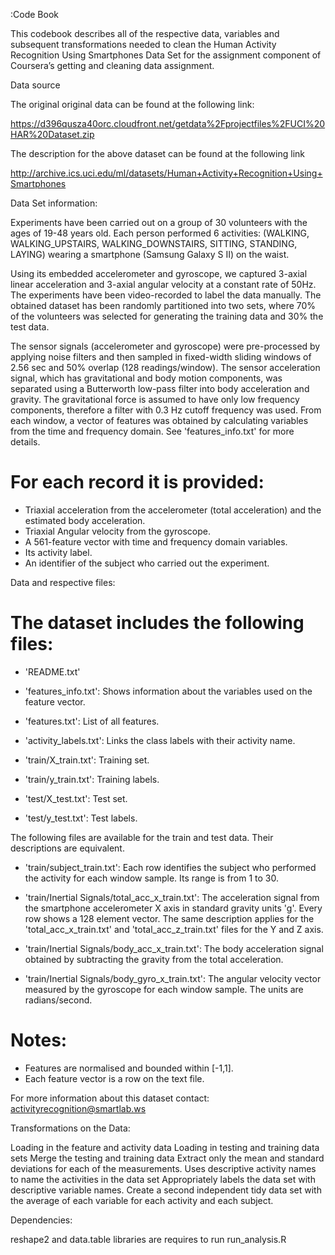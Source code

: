 :Code Book

This codebook describes all of the respective data, variables and subsequent transformations needed to clean the Human Activity Recognition Using Smartphones Data Set 
 for the assignment component of Coursera’s getting and cleaning data assignment.


Data source

The original original data can be found at the following link:

https://d396qusza40orc.cloudfront.net/getdata%2Fprojectfiles%2FUCI%20HAR%20Dataset.zip 

The description for the above dataset can be found at the following link

http://archive.ics.uci.edu/ml/datasets/Human+Activity+Recognition+Using+Smartphones


Data Set information:

Experiments have been carried out on a group of 30 volunteers with the ages of 19-48 years old.  Each person performed 6 activities: (WALKING, WALKING_UPSTAIRS, WALKING_DOWNSTAIRS, SITTING, STANDING, LAYING) wearing a smartphone (Samsung Galaxy S II) on the waist.

Using its embedded accelerometer and gyroscope, we captured 3-axial linear acceleration and 3-axial angular velocity at a constant rate of 50Hz. The experiments have been video-recorded to label the data manually. The obtained dataset has been randomly partitioned into two sets, where 70% of the volunteers was selected for generating the training data and 30% the test data. 

The sensor signals (accelerometer and gyroscope) were pre-processed by applying noise filters and then sampled in fixed-width sliding windows of 2.56 sec and 50% overlap (128 readings/window). The sensor acceleration signal, which has gravitational and body motion components, was separated using a Butterworth low-pass filter into body acceleration and gravity. The gravitational force is assumed to have only low frequency components, therefore a filter with 0.3 Hz cutoff frequency was used. From each window, a vector of features was obtained by calculating variables from the time and frequency domain. See 'features_info.txt' for more details. 

For each record it is provided:
======================================

- Triaxial acceleration from the accelerometer (total acceleration) and the estimated body acceleration.
- Triaxial Angular velocity from the gyroscope. 
- A 561-feature vector with time and frequency domain variables. 
- Its activity label. 
- An identifier of the subject who carried out the experiment.

Data and respective files:

The dataset includes the following files:
=========================================

- 'README.txt'

- 'features_info.txt': Shows information about the variables used on the feature vector.

- 'features.txt': List of all features.

- 'activity_labels.txt': Links the class labels with their activity name.

- 'train/X_train.txt': Training set.

- 'train/y_train.txt': Training labels.

- 'test/X_test.txt': Test set.

- 'test/y_test.txt': Test labels.

The following files are available for the train and test data. Their descriptions are equivalent. 

- 'train/subject_train.txt': Each row identifies the subject who performed the activity for each window sample. Its range is from 1 to 30. 

- 'train/Inertial Signals/total_acc_x_train.txt': The acceleration signal from the smartphone accelerometer X axis in standard gravity units 'g'. Every row shows a 128 element vector. The same description applies for the 'total_acc_x_train.txt' and 'total_acc_z_train.txt' files for the Y and Z axis. 

- 'train/Inertial Signals/body_acc_x_train.txt': The body acceleration signal obtained by subtracting the gravity from the total acceleration. 

- 'train/Inertial Signals/body_gyro_x_train.txt': The angular velocity vector measured by the gyroscope for each window sample. The units are radians/second. 

Notes: 
======
- Features are normalised and bounded within [-1,1].
- Each feature vector is a row on the text file.

For more information about this dataset contact: activityrecognition@smartlab.ws


Transformations on the Data:

Loading in the feature and activity data
Loading in testing and training data sets
Merge the testing and training data
Extract only the mean and standard deviations for each of the measurements.
Uses descriptive activity names to name the activities in the data set
Appropriately labels the data set with descriptive variable names.
Create a second independent tidy data set with the average of each variable for each activity and each subject.


Dependencies:

reshape2 and data.table libraries are requires to run run_analysis.R


